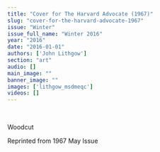 ```yaml
---
title: "Cover for The Harvard Advocate (1967)"
slug: "cover-for-the-harvard-advocate-1967"
issue: "Winter"
issue_full_name: "Winter 2016"
year: "2016"
date: "2016-01-01"
authors: ['John Lithgow']
section: "art"
audio: []
main_image: ""
banner_image: ""
images: ['lithgow_msdmeqc']
videos: []
---
```

 

 Woodcut

 Reprinted from 1967 May Issue

